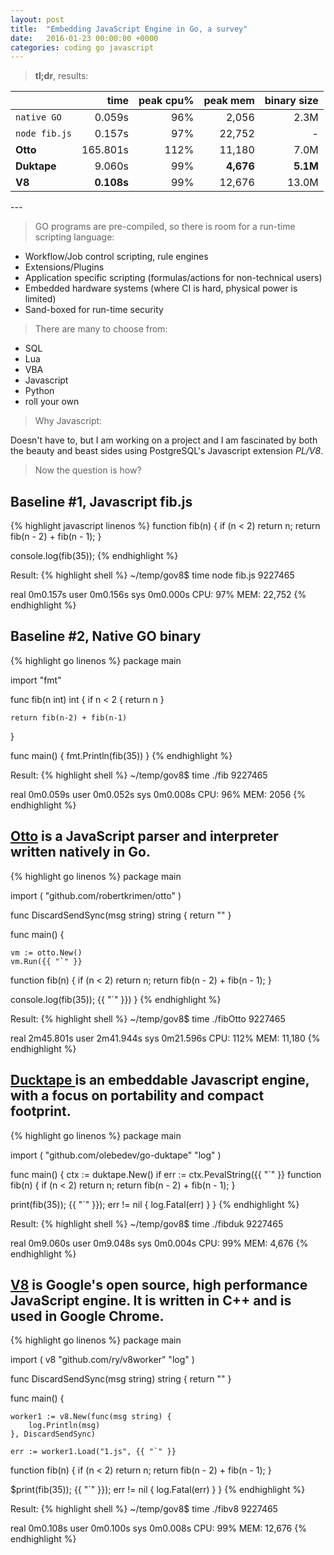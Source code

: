```yaml
---
layout: post
title:  "Embedding JavaScript Engine in Go, a survey"
date:   2016-01-23 00:00:00 +0000
categories: coding go javascript
---
```


> **tl;dr**,  results:

&nbsp;  | time | peak cpu% | peak mem | binary size
--- | ---:| ---:| ---:| ---:|
`native GO` | 0.059s | 96% | 2,056 | 2.3M
`node fib.js` | 0.157s | 97% | 22,752 | -
 **Otto** | 165.801s | 112% | 11,180 | 7.0M
 **Duktape** | 9.060s | 99% | **4,676** | **5.1M**
 **V8** | **0.108s** | 99% | 12,676 | 13.0M

--- <BR/>

> GO programs are pre-compiled, so there is room for a run-time scripting language:

- Workflow/Job control scripting, rule engines
- Extensions/Plugins
- Application specific scripting (formulas/actions for non-technical users)
- Embedded hardware systems (where CI is hard, physical power is limited)
- Sand-boxed for run-time security

> There are many to choose from:

- SQL
- Lua
- VBA
- Javascript
- Python
- roll your own

> Why Javascript:

Doesn't have to, but I am working on a project and I am fascinated by both the beauty and beast sides using PostgreSQL's Javascript extension *PL/V8*.

> Now the question is how?

## Baseline #1, Javascript fib.js

{% highlight javascript linenos %}
function fib(n) {
  if (n < 2) return n;
  return fib(n - 2) + fib(n - 1);
}

console.log(fib(35));
{% endhighlight %}

Result:
{% highlight shell %}
~/temp/gov8$ time node fib.js
9227465

real    0m0.157s
user    0m0.156s
sys 0m0.000s
CPU: 97% MEM: 22,752
{% endhighlight %}

## Baseline #2, Native GO binary
{% highlight go linenos %}
package main

import "fmt"

func fib(n int) int {
    if n < 2 {
        return n
    }

    return fib(n-2) + fib(n-1)
}

func main() {
    fmt.Println(fib(35))
}
{% endhighlight %}

Result:
{% highlight shell %}
~/temp/gov8$ time ./fib
9227465

real    0m0.059s
user    0m0.052s
sys 0m0.008s
CPU: 96% MEM: 2056
{% endhighlight %}

## [Otto](https://github.com/robertkrimen/otto) is a JavaScript parser and interpreter written natively in Go.
{% highlight go linenos %}
package main

import (
    "github.com/robertkrimen/otto"
)

func DiscardSendSync(msg string) string { return "" }

func main() {

    vm := otto.New()
    vm.Run({{ "`" }}
function fib(n) {
  if (n < 2) return n;
  return fib(n - 2) + fib(n - 1);
}

console.log(fib(35));
    {{ "`" }})
}
{% endhighlight %}

Result:
{% highlight shell %}
~/temp/gov8$ time ./fibOtto
9227465

real    2m45.801s
user    2m41.944s
sys 0m21.596s
CPU: 112% MEM: 11,180
{% endhighlight %}


## [Ducktape ](http://duktape.org/) is an embeddable Javascript engine, with a focus on portability and compact footprint.
{% highlight go linenos %}
package main

import (
"github.com/olebedev/go-duktape"
"log"
)

func main() {
    ctx := duktape.New()
    if err := ctx.PevalString({{ "`" }}
function fib(n) {
  if (n < 2) return n;
  return fib(n - 2) + fib(n - 1);
}

print(fib(35));
    {{ "`" }}); err != nil {
        log.Fatal(err)
    }
}
{% endhighlight %}

Result:
{% highlight shell %}
~/temp/gov8$ time ./fibduk
9227465

real    0m9.060s
user    0m9.048s
sys 0m0.004s
CPU: 99% MEM: 4,676
{% endhighlight %}


## [V8](https://developers.google.com/v8/embed) is Google's open source, high performance JavaScript engine. It is written in C++ and is used in Google Chrome.
{% highlight go linenos %}
package main

import (
    v8 "github.com/ry/v8worker"
    "log"
)

func DiscardSendSync(msg string) string { return "" }

func main() {

    worker1 := v8.New(func(msg string) {
        log.Println(msg)
    }, DiscardSendSync)

    err := worker1.Load("1.js", {{ "`" }}
function fib(n) {
  if (n < 2) return n;
  return fib(n - 2) + fib(n - 1);
}

$print(fib(35));
    {{ "`" }}); err != nil {
        log.Fatal(err)
    }
}
{% endhighlight %}

Result:
{% highlight shell %}
~/temp/gov8$ time ./fibv8
9227465

real    0m0.108s
user    0m0.100s
sys 0m0.008s
CPU: 99% MEM: 12,676
{% endhighlight %}
